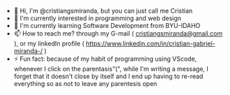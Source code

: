 - 👋 Hi, I'm @cristiangsmiranda, but you can just call me Cristian
- 👀 I'm currently interested in programming and web design
- 🌱 I'm currently learning Software Development from BYU-IDAHO
- 📫 How to reach me? through my G-mail ( cristiangsmiranda@gmail.com ), or my linkedIn profile ( https://www.linkedin.com/in/cristian-gabriel-miranda-/ )
- ⚡ Fun fact: because of my habit of programming using VScode, whenever I click on the parentasis"(", while I'm writing a message, I forget that it doesn't close by itself and I end up having to re-read everything so as not to leave any parentesis open 
<!---
cristiangsmiranda/cristiangsmiranda is a ✨ special ✨ repository because its `README.md` (this file) appears on your GitHub profile.
You can click the Preview link to take a look at your changes.
--->

